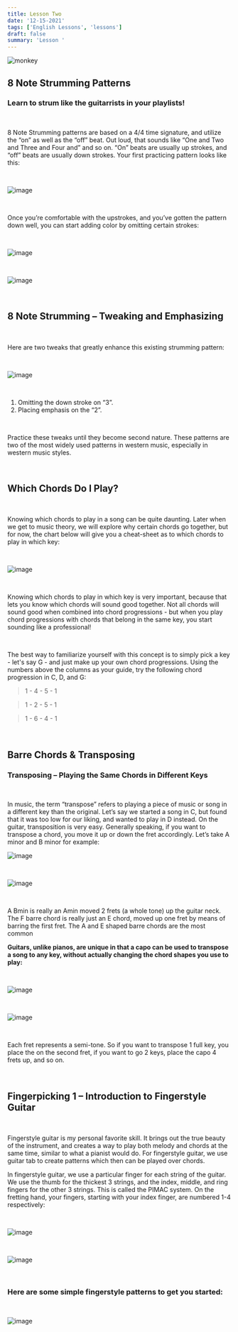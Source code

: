 ```yaml
---
title: Lesson Two
date: '12-15-2021'
tags: ['English Lessons', 'lessons']
draft: false
summary: 'Lesson '
---
```


![monkey](/static/images/beyond-basics.jpg)

## 8 Note Strumming Patterns

### Learn to strum like the guitarrists in your playlists!

<br />

8 Note Strumming patterns are based on a 4/4 time signature, and utilize the “on” as well as the “off” beat. Out loud, that sounds like “One and Two and Three and Four and” and so on. “On” beats are usually up strokes, and “off” beats are usually down strokes. Your first practicing pattern looks like this:

<br />

![image](/static/images/strum4.png)

<br />

Once you’re comfortable with the upstrokes, and you’ve gotten the pattern down well, you can start adding color by omitting certain strokes:

<br />

![image](/static/images/strum5.png)

<br />


![image](/static/images/strum6.png)

<br />

## 8 Note Strumming – Tweaking and Emphasizing

<br />

Here are two tweaks that greatly enhance this existing strumming pattern:

<br />

![image](/static/images/strum6.png)

<br />

 1. Omitting the down stroke on “3”.
 2. Placing emphasis on the “2”.




<br />

Practice these tweaks until they become second nature. These patterns are two of the most widely used patterns in western music, especially in western music styles.

<br />

## Which Chords Do I Play?

<br />

Knowing which chords to play in a song can be quite daunting. Later when we get to music theory, we will explore why certain chords go together, but for now, the chart below will give you a cheat-sheet as to which chords to play in which key:

<br />

![image](/static/images/chords3.png)

<br />

Knowing which chords to play in which key is very important, because that lets you know which chords will sound good together. Not all chords will sound good when combined into chord progressions - but when you play chord progressions with chords that belong in the same key, you start sounding like a professional!

<br />

The best way to familiarize yourself with this concept is to simply pick a key - let's say G - and just make up your own chord progressions. Using the numbers above the columns as your guide, try the following chord progression in C, D, and G:

> 1 - 4 - 5 - 1

> 1 - 2 - 5 - 1

> 1 - 6 - 4 - 1

<br />

## Barre Chords & Transposing 

### Transposing – Playing the Same Chords in Different Keys

<br />

In music, the term “transpose” refers to playing a piece of music or song in a different key than the original. Let’s say we started a song in C, but found that it was too low for our liking, and wanted to play in D instead. On the guitar, transposition is very easy. Generally speaking, if you want to transpose a chord, you move it up or down the fret accordingly. Let’s take A minor and B minor for example:

![image](/static/images/chords4.png)

<br />

![image](/static/images/chords5.png)

<br />

A Bmin is really an Amin moved 2 frets (a whole tone) up the guitar neck. The F barre chord is really just an E chord, moved up one fret by means of barring the first fret. The A and E shaped barre chords are the most common

**Guitars, unlike pianos, are unique in that a capo can be used to transpose a song to any key, without actually changing the chord shapes you use to play:**

<br />

![image](/static/images/capo1.png)

<br />

![image](/static/images/capo2.png)

<br />

Each fret represents a semi-tone. So if you want to transpose 1 full key, you place the on the second fret, if you want to go 2 keys, place the capo 4 frets up, and so on.

<br />

## Fingerpicking 1 – Introduction to Fingerstyle Guitar

<br />

Fingerstyle guitar is my personal favorite skill. It brings out the true beauty of the instrument, and creates a way to play both melody and chords at the same time, similar to what a pianist would do. For fingerstyle guitar, we use guitar tab to create patterns which then can be played over chords.

In fingerstyle guitar, we use a particular finger for each string of the guitar. We use the thumb for the thickest 3 strings, and the index, middle, and ring fingers for the other 3 strings. This is called the PIMAC system. On the fretting hand, your fingers, starting with your index finger, are numbered 1-4 respectively: 

<br />

![image](/static/images/pimac1.png)

<br />

![image](/static/images/pimac2.png)

<br />



### Here are some simple  fingerstyle patterns to get you started:

<br />

![image](/static/images/fs1.png)



